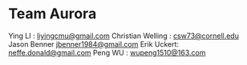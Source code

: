 # Team Aurora
Ying LI	: liyingcmu@gmail.com
Christian Welling	: csw73@cornell.edu			
Jason Benner	jbenner1984@gmail.com
Erik Uckert:	neffe.donald@gmail.com
Peng WU	: wupeng1510@163.com
